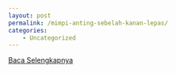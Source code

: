 ```yaml
---
layout: post
permalink: /mimpi-anting-sebelah-kanan-lepas/
categories:
    - Uncategorized
---
```


[Baca Selengkapnya](/10)